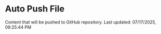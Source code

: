 # Auto Push File

Content that will be pushed to GitHub repository.
Last updated: 07/17/2025, 09:25:44 PM